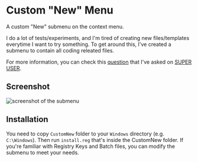 # Custom "New" Menu

A custom "New" submenu on the context menu.

I do a lot of tests/experiments, and I'm tired of creating new files/templates everytime I want to try something. To get around this, I've created a submenu to contain all coding releated files.

For more information, you can check this [question](https://superuser.com/questions/1242099/create-a-new-new-submenu-in-context-menu-with-a-custom-name) that I've asked on [SUPER USER](https://superuser.com/).

## Screenshot

![screenshot of the submenu](https://raw.githubusercontent.com/akinuri/custom-context-submenu/master/screenshot-of-submenu.jpg)

## Installation

You need to copy `CustomNew` folder to your `Windows` directory (e.g. `C:\Windows`). Then run `install.reg` that's inside the CustomNew folder. If you're familiar with Registry Keys and Batch files, you can modify the submenu to meet your needs.

